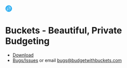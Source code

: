<img src="./icon.png">

<h1> Buckets - Beautiful, Private Budgeting</h1>

- [Download](https://github.com/buckets/application/releases)
- [Bugs/Issues](https://github.com/buckets/application/issues) or email bugs@budgetwithbuckets.com
